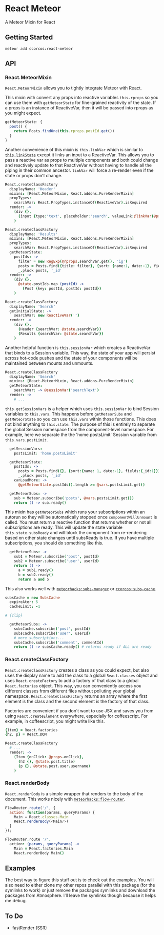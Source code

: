 # React Meteor


A Meteor Mixin for React

## Getting Started

    meteor add ccorcos:react-meteor

## API

### React.MeteorMixin

`React.MeteorMixin` allows you to tightly integrate Meteor with React. 

This mixin with convert any props into reactive variables `this.rprops` so you can use them with `getMeteorState` for fine-grained reactivity of the state. If a props is an instance of ReactiveVar, then it will be passed into rprops as you might expect.

```js
getMeteorState: {
  post() {
    return Posts.findOne(this.rprops.postId.get())
  }
}
```

Another convenience of this mixin is `this.linkVar` which is similar to [`this.linkState`](http://facebook.github.io/react/docs/two-way-binding-helpers.html) except it links an input to a ReactiveVar. This allows you to pass a reactive var as props to multiple components and both could change and reactively update to that ReactiveVar without having to handle all the piping in their common ancestor. `linkVar` will force a re-render even if the state or props don't change.

```coffee
React.createClassFactory
  displayName: 'Header'
  mixins: [React.MeteorMixin, React.addons.PureRenderMixin]
  propTypes:
    searchVar: React.PropTypes.instanceOf(ReactiveVar).isRequired
  render: ->
    (div {},
      (input {type:'text', placeholder:'search', valueLink:@linkVar(@props.searchVar)})
    )

React.createClassFactory
  displayName: 'Results'
  mixins: [React.MeteorMixin, React.addons.PureRenderMixin]
  propTypes:
    searchVar: React.PropTypes.instanceOf(ReactiveVar).isRequired
  getMeteorState:
    postIds: -> 
      filter = new RegExp(@rprops.searchVar.get(), 'ig')
      posts = Posts.find({title: filter}, {sort: {name:1, date:-1}, fields: {_id: 1}}).fetch()
      _.pluck posts, '_id'
  render: ->  
    (div {},
      @state.postIds.map (postId) ->
        (Post {key: postId, postId: postId})
    )

React.createClassFactory
  displayName: 'Search'
  getInitialState: ->
    searchVar: new ReactiveVar('')
  render: ->
    (div {},
      (Header {searchVar: @state.searchVar})
      (Results {searchVar: @state.searchVar})
    )
```

Another helpful function is `this.sessionVar` which creates a ReactiveVar that binds to a Session variable. This way, the state of your app will persist across hot-code pushes and the state of your components will be maintained between mounts and unmounts.

```coffee
React.createClassFactory
  displayName: 'Search'
  mixins: [React.MeteorMixin, React.addons.PureRenderMixin]
  getMeteorState:
    searchVar: -> @sessionVar('searchText')
  render: ->
    # ...
```

`this.getSessionVars` is a helper which uses `this.sessionVar` to bind Session variables to `this.vars`. This happens before `getMeteorSubs` and `getMeteorState` so you can use `this.vars` within those functions. This does not bind anything to `this.state`. The purpose of this is entirely to separate the global Session namespace from the component-level namespace. For example, here we separate the the 'home.postsLimit' Session variable from `this.vars.postLimit`.

```coffee
  getSessionVars:
    postsLimit: 'home.postsLimit'

  getMeteorState:
    postIds: -> 
      posts = Posts.find({}, {sort:{name: 1, date:-1}, fields:{_id:1}}).fetch()
      _.pluck posts, '_id'
    canLoadMore: -> 
      @getMeteorState.postIds().length >= @vars.postsLimit.get()

  getMeteorSubs: ->
    sub = Meteor.subscribe('posts', @vars.postsLimit.get())
    return () -> sub.ready()
```

This mixin has `getMeteorSubs` which runs your subscriptions within an autorun so they will be automatically stopped once `componentWillUnmount` is called. You must return a reactive function that returns whether or not all subscriptions are ready. This will update the state variable `this.state.subsReady` and will block the component from re-rendering based on other state changes until subsReady is true. If you have multiple subscriptions, you should do something like this.

```coffee
  getMeteorSubs: ->
    sub1 = Meteor.subscribe('post', postId)
    sub2 = Meteor.subscribe('user', userId)
    return () -> 
      a = sub1.ready()
      b = sub2.ready()
      return a and b
```

This also works well with [`meteorhacks:subs-manager`](https://github.com/meteorhacks/subs-manager) or [`ccorcos:subs-cache`](https://github.com/ccorcos/meteor-subs-cache).

```coffee
subsCache = new SubsCache
  expireAter: 5
  cacheLimit: -1

# {clip}

  getMeteorSubs: ->
    subsCache.subscribe('post', postId)
    subsCache.subscribe('user', userId)
    # more subscriptions...
    subsCache.subscribe('comment', commentId)
    return () -> subsCache.ready() # returns ready if ALL are ready
```

### React.createClassFactory

`React.createClassFactory` creates a class as you could expect, but also uses the display name to add the class to a global `React.classes` object and uses `React.createFactory` to add a factory of that class to a global `React.factories` object. This way, you can conveniently access you different classes from different files without polluting your global namespace. `React.createClassFactory` returns an array where the first element is the class and the second element is the factory of that class. 

Factories are convenient if you don't want to use JSX and saves you from using `React.createElement` everywhere, especially for coffeescript. For example, in coffeescript, you might write like this.

```coffee
{Item} = React.factories
{h2, p} = React.DOM

React.createClassFactory
  # ...
  render: -> 
    (Item {onClick: @props.onClick},
      (h2 {}, @state.post.title)
      (p {}, @state.post.user.username)
    )
```

### React.renderBody
`React.renderBody` is a simple wrapper that renders to the body of the document. This works nicely with [`meteorhacks:flow-router`](https://github.com/meteorhacks/flow-router).

```js
FlowRouter.route('/', {
  action: function(params, queryParams) {
    Main = React.classes.Main
    React.renderBody(<Main/>)
  }
});
```

```coffee
FlowRouter.route '/', 
  action: (params, queryParams) ->
    Main = React.factories.Main
    React.renderBody Main()
```

## Examples

The best way to figure this stuff out is to check out the examples. You will also need to either clone my other repos parallel with this package (for the symlinks to work) or just remove the packages symlinks and download the packages from Atmosphere. I'll leave the symlinks though because it helps me debug.

## To Do

- fastRender (SSR)
